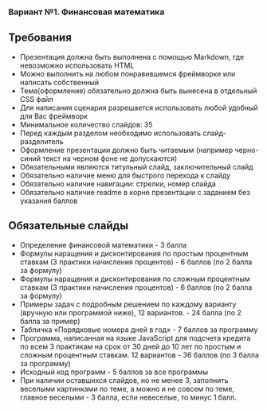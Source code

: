 ### Вариант №1. Финансовая математика
## Требования
- Презентация должна быть выполнена с помощью Markdown, где невозможно использовать HTML
- Можно выполнить на любом понравившемся фреймворке или написать собственный
- Тема(оформление) обязательно должна быть вынесена в отдельный CSS файл
- Для написания сценария разрешается использовать любой удобный для Вас фреймворк
- Минимальное количество слайдов: 35
- Перед каждым разделом необходимо использовать слайд-разделитель
- Оформление презентации должно быть читаемым (например черно-синий текст на черном фоне не допускаются)
- Обязательными являются титульный слайд, заключительный слайд
- Обязательно наличие меню для быстрого перехода к слайду
- Обязательно наличие навигации: стрелки, номер слайда
- Обязательно наличие readme в корне презентации с заданием без указания баллов
## Обязательные слайды
- Определение финансовой математики - 3 балла
- Формулы наращения и дисконтирования по простым процентным ставкам (3 практики начисления процентов) - 6 баллов (по 2 балла за формулу)
- Формулы наращения и дисконтирования по сложным процентным ставкам (3 практики начисления процентов) - 6 баллов (по 2 балла за формулу)
- Примеры задач с подробным решением по каждому варианту (вручную или программой ниже), 12 вариантов. - 24 балла (по 2 балла за пример)
- Табличка «Порядковые номера дней в год» - 7 баллов за программу
- Программа, написанная на языке JavaScript для подсчета кредита по всем 3 практикам на срок от 30 дней до 10 лет по простым и сложным процентным ставкам. 12 вариантов - 36 баллов (по 3 балла за программу)
- Исходный код программ - 5 баллов за все программы
- При наличии оставшихся слайдов, но не менее 3, заполнить веселыми картинками по теме, а можно и не совсем по теме, главное веселыми - 3 балла, если невеселые, то минус 1 балл.
